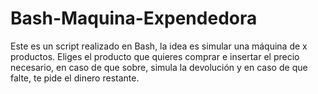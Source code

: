 # Bash-Maquina-Expendedora
Este es un script realizado en Bash, la idea es simular una máquina de x productos. Eliges el producto que quieres comprar e insertar el precio necesario, en caso de que sobre, simula la devolución y en caso de que falte, te pide el dinero restante.
